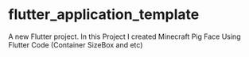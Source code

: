 # flutter_application_template

A new Flutter project.
In this Project I created Minecraft Pig Face Using Flutter Code (Container SizeBox and etc)
